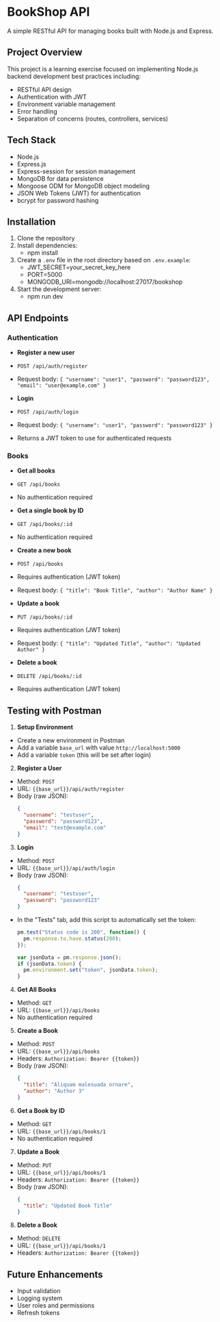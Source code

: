 # BookShop API

A simple RESTful API for managing books built with Node.js and Express.

## Project Overview

This project is a learning exercise focused on implementing Node.js backend development best practices including:

- RESTful API design
- Authentication with JWT
- Environment variable management
- Error handling
- Separation of concerns (routes, controllers, services)

## Tech Stack

- Node.js
- Express.js
- Express-session for session management
- MongoDB for data persistence
- Mongoose ODM for MongoDB object modeling
- JSON Web Tokens (JWT) for authentication
- bcrypt for password hashing


## Installation

1. Clone the repository
2. Install dependencies: 
   - npm install
3. Create a `.env` file in the root directory based on `.env.example`:
   - JWT_SECRET=your_secret_key_here
   - PORT=5000
   - MONGODB_URI=mongodb://localhost:27017/bookshop
4. Start the development server: 
   - npm run dev


## API Endpoints

### Authentication

- **Register a new user**
- `POST /api/auth/register`
- Request body: `{ "username": "user1", "password": "password123", "email": "user@example.com" }`

- **Login**
- `POST /api/auth/login`
- Request body: `{ "username": "user1", "password": "password123" }`
- Returns a JWT token to use for authenticated requests

### Books

- **Get all books**
- `GET /api/books`
- No authentication required

- **Get a single book by ID**
- `GET /api/books/:id`
- No authentication required

- **Create a new book**
- `POST /api/books`
- Requires authentication (JWT token)
- Request body: `{ "title": "Book Title", "author": "Author Name" }`

- **Update a book**
- `PUT /api/books/:id`
- Requires authentication (JWT token)
- Request body: `{ "title": "Updated Title", "author": "Updated Author" }`

- **Delete a book**
- `DELETE /api/books/:id`
- Requires authentication (JWT token)

## Testing with Postman

1. **Setup Environment**
- Create a new environment in Postman
- Add a variable `base_url` with value `http://localhost:5000`
- Add a variable `token` (this will be set after login)

2. **Register a User**
- Method: `POST`
- URL: `{{base_url}}/api/auth/register`
- Body (raw JSON):
  ```json
  {
    "username": "testuser",
    "password": "password123",
    "email": "test@example.com"
  }
  ```

3. **Login**
- Method: `POST`
- URL: `{{base_url}}/api/auth/login`
- Body (raw JSON):
  ```json
  {
    "username": "testuser",
    "password": "password123"
  }
  ```
- In the "Tests" tab, add this script to automatically set the token:
  ```javascript
  pm.test("Status code is 200", function() {
    pm.response.to.have.status(200);
  });
  
  var jsonData = pm.response.json();
  if (jsonData.token) {
    pm.environment.set("token", jsonData.token);
  }
  ```

4. **Get All Books**
- Method: `GET`
- URL: `{{base_url}}/api/books`
- No authentication required

5. **Create a Book**
- Method: `POST`
- URL: `{{base_url}}/api/books`
- Headers: `Authorization: Bearer {{token}}`
- Body (raw JSON):
  ```json
  {
    "title": "Aliquam malesuada ornare",
    "author": "Author 3"
  }
  ```

6. **Get a Book by ID**
- Method: `GET`
- URL: `{{base_url}}/api/books/1`
- No authentication required

7. **Update a Book**
- Method: `PUT`
- URL: `{{base_url}}/api/books/1`
- Headers: `Authorization: Bearer {{token}}`
- Body (raw JSON):
  ```json
  {
    "title": "Updated Book Title"
  }
  ```

8. **Delete a Book**
- Method: `DELETE`
- URL: `{{base_url}}/api/books/1`
- Headers: `Authorization: Bearer {{token}}`

## Future Enhancements

- Input validation
- Logging system
- User roles and permissions
- Refresh tokens

